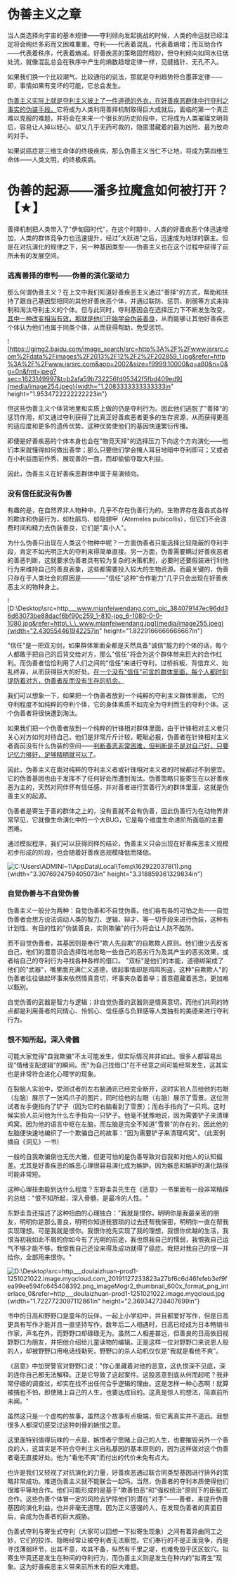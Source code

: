 # 伪善主义之章

当人类选择向宇宙的基本规律——夺利倾向发起挑战的时候，人类的命运就已经注定将会绚烂多彩而又困难重重。夺利——代表着混乱，代表着熵增；而互助合作——代表着秩序，代表着熵减。好善疾恶的策略固然精妙，但夺利倾向如同水往低处流，就像混乱总会在秩序中产生的熵数趋增定律一样，见缝插针、无孔不入。

如果我们换一个比较潮气、比较通俗的说法，那就是夺利趋势符合墨菲定律——即，事情如果有变坏的可能，它总会发生。

[伪善主义实际上就是夺利主义披上了一件道德的外衣，在好善疾恶群体中行夺利之事实的伪装手段。]()它将成为人类利用善择机制取得巨大成就后，面临的第一个真正难以克服的难题，并将会在未来一个很长的历史阶段中，它将成为人类璀璨文明背后，容易让人掉以轻心、却又几乎无药可救的，隐匿潜藏着的最为凶险、最为致命的对手。

如果说癌症是三维生命体的终极疾病，那么伪善主义当仁不让地，将成为第四维生命体——人类文明，的终极疾病。

# 伪善的起源——潘多拉魔盒如何被打开？【★】

善择机制把人类带入了"伊甸园时代"，在这个时期中，人类的好善疾恶个体迅速增加，人类的群体竞争力也迅速提升，经过"大跃进"之后，迅速成为地球的霸主。但是在对抗演化的规律之下，另一种基因类型——伪善主义也在这个过程中获得了前所未有的发展空间。

### 逃离善择的审判——伪善的演化驱动力

那么何谓伪善主义？在上文中我们知道好善疾恶主义通过"善择"的方式，帮助和扶持了跟自己基因型相同的其他好善疾恶个体，并通过联防、惩罚、削弱等方式来抑制和淘汰夺利主义的个体。但与此同时，夺利基因会在选择压力下不断发生改变，[其中一种改变相当有效，那就是他们开始学会伪装善良]()，从而能够让其他好善疾恶个体认为他们也属于同类个体，从而获得帮助，免受惩罚。

![https://gimg2.baidu.com/image_search/src=http%3A%2F%2Fwww.jsrsrc.com%2Fdata%2Fimages%2F2013%2F12%2F2%2F202859_1.jpg&refer=http%3A%2F%2Fwww.jsrsrc.com&app=2002&size=f9999,10000&q=a80&n=0&g=0n&fmt=jpeg?sec=1623149997&t=b2afa59b732256fd05342f5fbd409ed9](media/image254.jpeg){width="1.2083333333333333in"
height="1.9534722222222223in"}

但这些伪善主义个体背地里和实质上做的仍是夺利行为。因此他们逃脱了"善择"的惩罚作用，却又通过夺利获得了比真正好善疾恶者更多的生存资源，从而获得更高的适应度和更多的遗传优势。这种优势使他们的基因快速繁衍传播。

即便是好善疾恶的个体本身也会在"物竞天择"的选择压力下向这个方向演化——他们本来就懂得如何做出善举；那么只要他们学会掩人耳目地暗中夺利即可；又或者在小利益面前作秀、展现善的一面，而却偷偷夺取大利益。

因此，伪善主义在好善疾恶群体中属于易演倾向。

### 没有信任就没有伪善

有趣的是，在自然界非人物种中，几乎不存在伪善行为的。生物界存在着各式各样的欺诈和伪装行为，如杜鹃鸟、如隐翅甲（Atemeles
pubicollis），但它们不会浪费时间和精力去伪装善良，它们是"真小人"。

为什么伪善只出现在人类这个物种中呢？一方面伪善者只能选择比较隐蔽的夺利手段，肯定不如光明正大的夺利来得简单直接。另一方面，伪善需要瞒过好善疾恶者的善恶判断，这就要求伪善者具有较为复杂的决策机制，必要时还要假装进行利他行为来维持自己的善良表象，这些都需要投入较大的生物资源。而最关键的，伪善只存在于人类社会的原因是————"信任"这种"合作能力"几乎只会出现在好善疾恶主义的物种身上。

![D:\\Desktop\\src=http\_\_\_www.mianfeiwendang.com_pic_384079147ec96dd36d63073be88dacf6bf90c259_1-810-jpg_6-1080-0-0-1080.jpg&refer=http\_\_\_www.mianfeiwendang.jpg](media/image255.jpeg){width="2.430554461942257in"
height="1.8229166666666667in"}

"信任"是一把双刃剑，如果群体里面全都是天然具备"诚信"能力的个体的话，每个人都敢于把自己的后背交给对方，那么"信任"将会为这个群体带来巨大的合作红利。而伪善者恰恰利用了人们之间的"信任"来进行夺利，过桥拆板、背信弃义、始乱终弃，从而获得巨大的好处。[在一个没有"信任"可言的群体里面，每个人都时刻提防着对方，伪善者反而没有生存的机会。]()

我们可以想象一下，如果把一个伪善者放到一个纯粹的夺利主义群体里面，
它的夺利程度不如纯粹的夺利个体，它的身体素质不如完全为夺利而生的夺利个体。这个伪善者将很快遭到淘汰。

如果我们把一个伪善者放到一个纯粹的针锋相对群体里面，由于针锋相对主义者只关心对方如何对待自己，他们是非常斤斤计较，睚眦必报，伪善者在针锋相对主义者面前没有什么伪装的空间——[判断善恶非常困难，但判断是不是对自己好，只要记忆力够好，足够精明就可以了]()。

因此，伪善主义在面对纯粹的夺利主义者或针锋相对主义者的时候都讨不到便宜。它的伪善基因也由于发挥不了任何好处而遭到淘汰。伪善策略只能寄生在以好善疾恶为主的，天然对同伴怀有信任感，并对善者进行赏善行为的群体里面，这就是伪善主义的起源。

伪善者是寄生于善的群体之上的，没有善就不会有伪善，因此伪善行为在动物界非常罕见，它就像生命演化中的一个大BUG，它是每个维度生命进阶所面临的主要困难。

通过模拟程序，我们可以获得同样的结论，伪善主义只会出现在好善疾恶主义规模初步形成的阶段，也会随着好善疾恶规模降低而降低。

![C:\\Users\\ADMINI\~1\\AppData\\Local\\Temp\\1629220378(1).png](media/image256.png){width="3.3076924759405073in"
height="3.318859361329834in"}

### 自觉伪善与不自觉伪善

伪善主义一般分为两种：自觉伪善和不自觉伪善。他们各有各的可怕之处——自觉伪善者会想方设法调动人类的智力、逻辑、辩才、等一切手段来进行伪装，这种有计划性、有目的性的"伪装善良，实则欺骗"的行为将会让人防不胜防。

而不自觉伪善者，其基因则是奉行"欺人先自欺"的自欺欺人原则。他们很少去反省自己，他们的潜意识会选择性地忽略一些自己的恶劣行为及其产生的恶劣效果，或者给自己的夺利行为寻找各种各样的借口。
"双标"是他们的本能，道德绑架成了他们的"武器"，嘴里面充满仁义道德，做起事情却是鸡鸣狗盗。这种"自欺欺人"的伪善者往往做起坏事来依然情真意切，坏事夹杂着善举；善意蕴藏着恶念，更加难以甄别。

自觉伪善的武器是智力与逻辑；非自觉伪善的武器则是情真意切。而他们共同的特点都是利用善者的同情心、怜悯心、信任感与负罪感等人类独有的美德来进行夺利行为。

### 恨不知所起，深入骨髓

可能大家觉得"自我欺骗"不太可能发生，但实际情况并非如此。很多人都容易出现"情绪支配逻辑"的瞬间。而"为自己找借口"在不经意之间可能经常发生，这其实也是非常符合进化心理学的现象。

在裂脑人实验中，受测试者的左右脑通讯已经完全断开，这时实验人员给他的右眼（左脑）展示了一张鸡爪子的图片，同时给他的左眼（右脑）展示了雪景。这位测试者左手便指向了铲子（因为它的右脑看到了雪景）；而右手指向了一只鸡。这时候实验人员问他为什么左手指向一只铲子。他毫不犹豫地说，因为需要铲子来清理鸡窝。因为他的语言中枢在左脑，而左脑是完全不知道"雪景"的存在的，因此他的左脑便快速地编织了一个欺骗自己的故事："因为需要铲子来清理鸡窝"。（此案例摘自《洞见》一书）

一般的自我欺骗倒也无伤大雅，但更可怕的是伪善导致对自我和对他人的认知偏差。尤其是好善疾恶的嫉恶心理很容易演化成为嫉妒。因为嫉恶和嫉妒的演化路径可能非常短。

这种心理扭曲能到达什么程度？东野圭吾先生在《恶意》一书里面有一段非常精辟的总结："恨不知所起，深入骨髓，是最冷的人性。"

东野圭吾还描述了这种扭曲的心理独白："我就是恨你，明明你是我最亲密的朋友，明明你是那么善良，明明你知道我猥琐的过去还帮我保密，明明你一直在帮我实现理想。可是我就是恨你。我恨你抢先实现了我的理想，我恨你优越的生活，我恨当初我如此不屑的你如今有了光明的前途，我也恨我自己的懦弱，我恨我自己运气不够才能不够，我恨我自己还没来得及成功就得了癌症。我把对我自己的恨一并给你，全部用来恨你。"

![D:\\Desktop\\src=http\_\_\_doulaizhuan-prod1-1251021022.image.myqcloud.com_20191127233823a27bf6c6d46fefeb3ef9fea99ee594fc645408392.png_imageMogr2_thumbnail_600x_format_png_interlace_0&refer=http\_\_\_doulaizhuan-prod1-1251021022.image.myqcloud.jpg](media/image257.jpeg){width="1.7227723097112861in"
height="2.369342738407699in"}

书中的日高和野野口是童年的玩伴，一起上小学初中，并且都爱好写作，但是日高更具有写作才能并且一直坚持写作。数年后二人相遇时，日高已经成为日本畅销书作家，声名在外，而野野口却碌碌无为。虽然二人相差甚远，但善良的日高依旧视野野口为朋友，并把他介绍给儿童读物的编辑。正是这样一位对野野口来说恩人般的人，却被野野口用电话线勒死，野野口的杀人动机仅仅是"我就是看他不爽"。

《恶意》中加贺警官对野野口说："你心里藏着对他的恶意，这仇恨深不见底，深的连你自己都无法解释。正是它导致了这起案件。这股恶意到底从何而起呢？我非常仔细的调查过，却实在找不出任何合乎逻辑的理由。这是怎样一种心态啊！就算被捕也不怕，即使赌上自己的人生，也要达成目的。这真是惊人的想法，简直前所未闻。"

虽然这只是一个虚构的故事，虽然这个故事有点极端，但它离真实并不遥远。我想很多人都深切感受过这种刺骨的嫉恨之意。

这里面特别值得玩味的一点是，嫉恨者宁愿赌上自己的人生，也要摧毁另外一个善良的人，这其实是不符合夺利主义自私基因的基本原则的，因为这样做对这个伪善者毫无直接好处。他为"看他不爽"而付出的代价未免有点大。

也许是我们又轻视了对抗演化的力量，好善疾恶通过联合同类型基因进行排外的策略非常成功。难道伪善主义就不能联合一起吗。当然，伪善者的夺利本质使得他们很难平等地合作。他们可能形成的是基于"欺善怕恶"和"强权统治"原则下的臣服式合作。这些伪善个体冒一定的风险去铲除他们的潜在"对手"——善者，来提升伪善基因的演化利益，也并非毫无道理。因为正义感强的人，在发现伪善者的真面目后，会成为伪善者的巨大威胁。

伪善式夺利与寄生式夺利（大家可以回想一下拟寄生现象）之间有着异曲同工之妙，它们的狡诈、隐晦经常让被夺利者无法察觉。它们奉行的不是正面竞争，而是寻找薄弱环节，出其不意，攻其不备，纵然有千里之堤，也难免毁于区区蚁穴。拟寄生毕竟还是发生在种间的夺利行为，而伪善主义则是发生在种内的"拟寄生"现象。这为好善疾恶主义带来前所未有的巨大难题。


